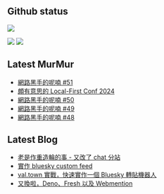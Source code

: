 ## Github status

![](http://github-profile-summary-cards.vercel.app/api/cards/profile-details?username=siygle&theme=default)

![](http://github-profile-summary-cards.vercel.app/api/cards/stats?username=siygle&theme=default)
![](http://github-profile-summary-cards.vercel.app/api/cards/productive-time?username=siygle&theme=default&utcOffset=8)

## Latest MurMur

<!-- CHAT-POST-LIST:START -->
- [網路黑手的呢喃 #51](https://chat.sylee.dev/2024/07/30/網路黑手的呢喃-51)
- [頗有意思的 Local-First Conf 2024](https://chat.sylee.dev/2024/07/26/local-first-conf-2024)
- [網路黑手的呢喃 #50](https://chat.sylee.dev/2024/07/03/網路黑手的呢喃-50)
- [網路黑手的呢喃 #49](https://chat.sylee.dev/2024/06/18/網路黑手的呢喃-49)
- [網路黑手的呢喃 #48](https://chat.sylee.dev/2024/06/04/網路黑手的呢喃-48)
<!-- CHAT-POST-LIST:END -->

## Latest Blog

<!-- BLOG-POST-LIST:START -->
- [老是作重造輪的事 - 又改了 chat 分站](https://sylee.dev/blog/2024-05-08-rewrite-chat)
- [實作 bluesky custom feed](https://sylee.dev/blog/2023-06-13-bluesky-custom-feed)
- [val.town 實戰，快速實作一個 Bluesky 轉貼機器人](https://sylee.dev/blog/2023-05-28-val-town-bluesky-repost-scheduler)
- [又換啦，Deno、Fresh 以及 Webmention](https://sylee.dev/blog/2023-04-10-change-again-deno-fresh-webmention)
<!-- BLOG-POST-LIST:END -->
